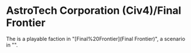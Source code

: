 # AstroTech Corporation (Civ4)/Final Frontier

The is a playable faction in "[Final%20Frontier](Final Frontier)", a scenario in "".